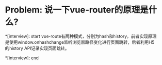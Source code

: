 # Problem: 说一下vue-router的原理是什么?

*[interview]: start
vue-route有两种模式，分别为hash和history，前者实现原理是使用window.onhashchange监听浏览器路径变化进行页面跳转，后者利用H5的history API记录实现页面跳转。

*[interview]: end
